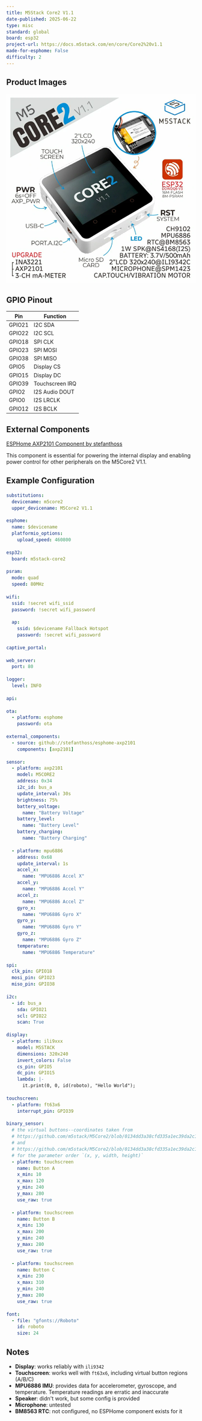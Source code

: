 ```yaml
---
title: M5Stack Core2 V1.1
date-published: 2025-06-22
type: misc
standard: global
board: esp32
project-url: https://docs.m5stack.com/en/core/Core2%20v1.1
made-for-esphome: False
difficulty: 2
---
```


## Product Images

![M5Core2V1.1](M5Core2V1.1.png "M5Stack Core2 V1.1")

## GPIO Pinout

| Pin    | Function        |
| ------ | --------------- |
| GPIO21 | I2C SDA         |
| GPIO22 | I2C SCL         |
| GPIO18 | SPI CLK         |
| GPIO23 | SPI MOSI        |
| GPIO38 | SPI MISO        |
| GPIO5  | Display CS      |
| GPIO15 | Display DC      |
| GPIO39 | Touchscreen IRQ |
| GPIO2  | I2S Audio DOUT  |
| GPIO0  | I2S LRCLK       |
| GPIO12 | I2S BCLK        |

## External Components

[ESPHome AXP2101 Component by stefanthoss](https://github.com/stefanthoss/esphome-axp2101)

This component is essential for powering the internal display and enabling power control for other peripherals on the M5Core2 V1.1.

## Example Configuration

```yaml
substitutions:
  devicename: m5core2
  upper_devicename: M5Core2 V1.1

esphome:
  name: $devicename
  platformio_options:
    upload_speed: 460800

esp32:
  board: m5stack-core2

psram:
  mode: quad
  speed: 80MHz

wifi:
  ssid: !secret wifi_ssid
  password: !secret wifi_password

  ap:
    ssid: $devicename Fallback Hotspot
    password: !secret wifi_password

captive_portal:

web_server:
  port: 80

logger:
  level: INFO

api:

ota:
  - platform: esphome
    password: ota

external_components:
  - source: github://stefanthoss/esphome-axp2101
    components: [axp2101]

sensor:
  - platform: axp2101
    model: M5CORE2
    address: 0x34
    i2c_id: bus_a
    update_interval: 30s
    brightness: 75%
    battery_voltage:
      name: "Battery Voltage"
    battery_level:
      name: "Battery Level"
    battery_charging:
      name: "Battery Charging"

  - platform: mpu6886
    address: 0x68
    update_interval: 1s
    accel_x:
      name: "MPU6886 Accel X"
    accel_y:
      name: "MPU6886 Accel Y"
    accel_z:
      name: "MPU6886 Accel Z"
    gyro_x:
      name: "MPU6886 Gyro X"
    gyro_y:
      name: "MPU6886 Gyro Y"
    gyro_z:
      name: "MPU6886 Gyro Z"
    temperature:
      name: "MPU6886 Temperature"

spi:
  clk_pin: GPIO18
  mosi_pin: GPIO23
  miso_pin: GPIO38

i2c:
  - id: bus_a
    sda: GPIO21
    scl: GPIO22
    scan: True

display:
  - platform: ili9xxx
    model: M5STACK
    dimensions: 320x240
    invert_colors: False
    cs_pin: GPIO5
    dc_pin: GPIO15
    lambda: |-
      it.print(0, 0, id(roboto), "Hello World");

touchscreen:
  - platform: ft63x6
    interrupt_pin: GPIO39

binary_sensor:
  # the virtual buttons--coordinates taken from
  # https://github.com/m5stack/M5Core2/blob/0134dd3a38cfd335a1ec39da2c149f88baf54326/src/M5Core2.h#L54-L56
  # and
  # https://github.com/m5stack/M5Core2/blob/0134dd3a38cfd335a1ec39da2c149f88baf54326/src/utility/M5Button.h#L811-L815
  # for the parameter order `(x, y, width, height)`
  - platform: touchscreen
    name: Button A
    x_min: 10
    x_max: 120
    y_min: 240
    y_max: 280
    use_raw: true

  - platform: touchscreen
    name: Button B
    x_min: 130
    x_max: 200
    y_min: 240
    y_max: 280
    use_raw: true

  - platform: touchscreen
    name: Button C
    x_min: 230
    x_max: 310
    y_min: 240
    y_max: 280
    use_raw: true

font:
  - file: "gfonts://Roboto"
    id: roboto
    size: 24
```

## Notes

- **Display**: works reliably with `ili9342`
- **Touchscreen**: works well with `ft63x6`, including virtual button regions (A/B/C)
- **MPU6886 IMU**: provides data for accelerometer, gyroscope, and temperature. Temperature readings are erratic and inaccurate
- **Speaker**: didn't work, but some config is provided
- **Microphone**: untested
- **BM8563 RTC**: not configured, no ESPHome component exists for it
